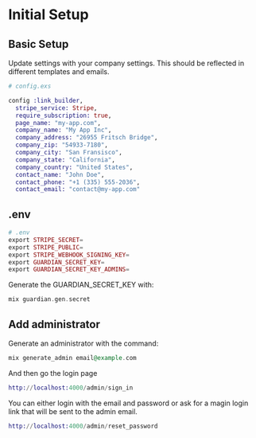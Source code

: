 # Initial Setup

## Basic Setup

Update settings with your company settings. This should be reflected in different templates
and emails.

```elixir
# config.exs

config :link_builder,
  stripe_service: Stripe,
  require_subscription: true,
  page_name: "my-app.com",
  company_name: "My App Inc",
  company_address: "26955 Fritsch Bridge",
  company_zip: "54933-7180",
  company_city: "San Fransisco",
  company_state: "California",
  company_country: "United States",
  contact_name: "John Doe",
  contact_phone: "+1 (335) 555-2036",
  contact_email: "contact@my-app.com"
```

## .env

```elixir
# .env
export STRIPE_SECRET=
export STRIPE_PUBLIC=
export STRIPE_WEBHOOK_SIGNING_KEY=
export GUARDIAN_SECRET_KEY=
export GUARDIAN_SECRET_KEY_ADMINS=
```

Generate the GUARDIAN_SECRET_KEY with:

```elixir
mix guardian.gen.secret
```

## Add administrator

Generate an administrator with the command:

```elixir
mix generate_admin email@example.com
```

And then go the login page

```elixir
http://localhost:4000/admin/sign_in
```

You can either login with the email and password or ask for a magin login
link that will be sent to the admin email.

```elixir
http://localhost:4000/admin/reset_password
```
